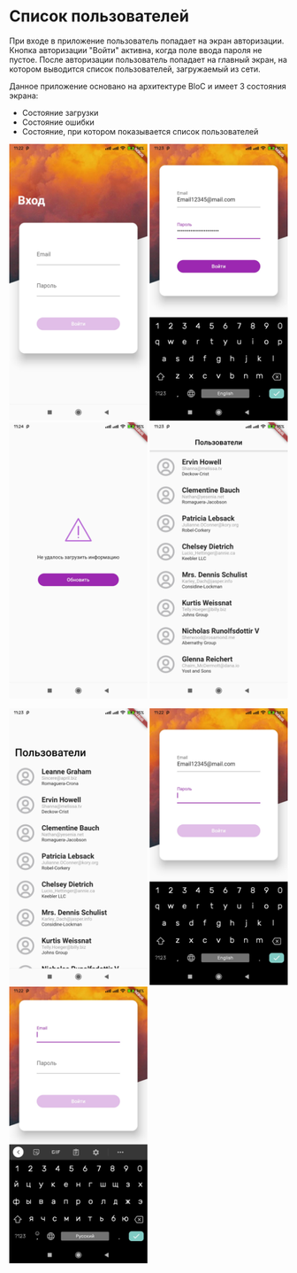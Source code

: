# Список пользователей

При входе в приложение пользователь попадает на экран авторизации. Кнопка авторизации "Войти" активна, когда поле ввода пароля не пустое. После авторизации пользователь попадает на главный экран, на котором выводится список пользователей, загружаемый из сети.

Данное приложение основано на архитектуре BloC и имеет 3 состояния экрана:
* Состояние загрузки
* Состояние ошибки
* Состояние, при котором показывается список пользователей

<img src="https://github.com/ShiryaevNikolay/List_of_users_flutter/blob/main/assets/screenshots/1.jpg" width="250"> <img src="https://github.com/ShiryaevNikolay/List_of_users_flutter/blob/main/assets/screenshots/2.jpg" width="250"> <img src="https://github.com/ShiryaevNikolay/List_of_users_flutter/blob/main/assets/screenshots/3.jpg" width="250"> <img src="https://github.com/ShiryaevNikolay/List_of_users_flutter/blob/main/assets/screenshots/4.jpg" width="250"> 

<img src="https://github.com/ShiryaevNikolay/List_of_users_flutter/blob/main/assets/screenshots/5.jpg" width="250"> <img src="https://github.com/ShiryaevNikolay/List_of_users_flutter/blob/main/assets/screenshots/6.jpg" width="250"> <img src="https://github.com/ShiryaevNikolay/List_of_users_flutter/blob/main/assets/screenshots/7.jpg" width="250">
